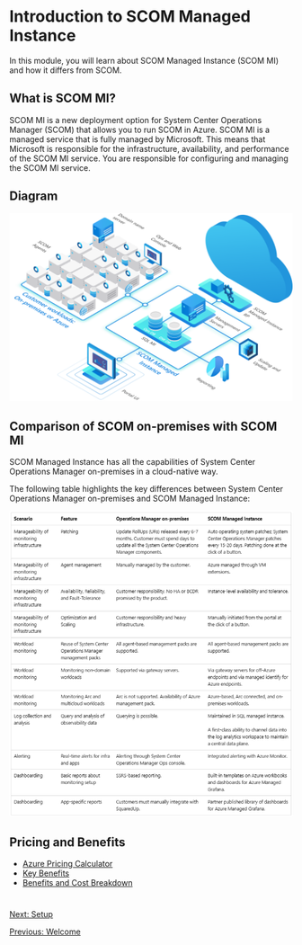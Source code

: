# Introduction to SCOM Managed Instance

In this module, you will learn about SCOM Managed Instance (SCOM MI) and how it differs from SCOM.

## What is SCOM MI?

SCOM MI is a new deployment option for System Center Operations Manager (SCOM) that allows you to run SCOM in Azure. SCOM MI is a managed service that is fully managed by Microsoft. This means that Microsoft is responsible for the infrastructure, availability, and performance of the SCOM MI service. You are responsible for configuring and managing the SCOM MI service.

## Diagram

![alt text](image.png)

## Comparison of SCOM on-premises with SCOM MI

SCOM Managed Instance has all the capabilities of System Center Operations Manager on-premises in a cloud-native way.

The following table highlights the key differences between System Center Operations Manager on-premises and SCOM Managed Instance:

![alt text](ComparisonTable.png)

## Pricing and Benefits

- [Azure Pricing Calculator](https://azure.microsoft.com/en-us/pricing/details/monitor/)
- [Key Benefits](https://learn.microsoft.com/en-us/system-center/scom/operations-manager-managed-instance-overview?view=sc-om-2022#key-benefits)
- [Benefits and Cost Breakdown](https://techcommunity.microsoft.com/t5/system-center-blog/benefits-of-moving-to-azure-monitor-scom-managed-instance/ba-p/4057882)

#

[Next: Setup](setup.md)

[Previous: Welcome](readme.md)